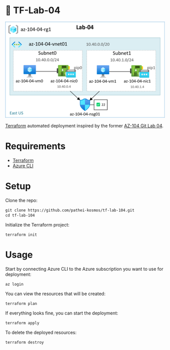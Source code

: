 # :microscope: TF-Lab-04

<p align="center">
  <img src="https://github.com/pathei-kosmos/tf-lab-04/blob/master/lab-04.png" alt="Lab infrastructure diagram" />
</p>

[Terraform](https://www.terraform.io/) automated deployment inspired by the former [AZ-104 Git Lab 04](https://microsoftlearning.github.io/AZ-104-MicrosoftAzureAdministrator/Instructions/Labs/LAB_04-Implement_Virtual_Networking.html).

# Requirements

* [Terraform](https://developer.hashicorp.com/terraform/install)
* [Azure CLI](https://learn.microsoft.com/en-us/cli/azure/install-azure-cli)

# Setup

Clone the repo:

```
git clone https://github.com/pathei-kosmos/tf-lab-104.git
cd tf-lab-104
```

Initialize the Terraform project:

```
terraform init
```

# Usage

Start by connecting Azure CLI to the Azure subscription you want to use for deployment:

```
az login
```

You can view the resources that will be created:

```
terraform plan
```

If everything looks fine, you can start the deployment:

```
terraform apply
```

To delete the deployed resources:

```
terraform destroy
```
